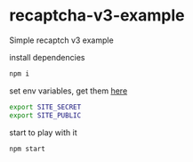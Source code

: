 # recaptcha-v3-example

Simple recaptch v3 example

install dependencies
```bash
npm i
```

set env variables, get them [here](https://www.google.com/recaptcha/admin)
```bash
export SITE_SECRET
export SITE_PUBLIC
```

start to play with it
```bash
npm start
```
